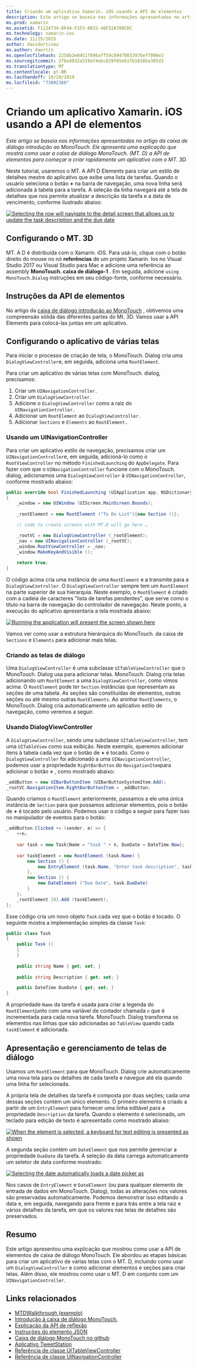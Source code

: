 ```yaml
---
title: Criando um aplicativo Xamarin. iOS usando a API de elementos
description: Este artigo se baseia nas informações apresentadas no artigo da caixa de diálogo introdução ao MonoTouch. Ele apresenta uma explicação que mostra como usar a caixa de diálogo MonoTouch. (MT. D) a API de elementos para começar a criar rapidamente um aplicativo com o MT. 3D.
ms.prod: xamarin
ms.assetid: F1124734-DF44-F1F3-0832-46F52A788CDC
ms.technology: xamarin-ios
ms.date: 11/25/2015
author: davidortinau
ms.author: daortin
ms.openlocfilehash: 2258b2e8451f896aff59c89478833976ef7086e3
ms.sourcegitcommit: 2fbe4932a319af4ebc829f65eb1fb1816ba305d3
ms.translationtype: MT
ms.contentlocale: pt-BR
ms.lasthandoff: 10/29/2019
ms.locfileid: "73002366"
---
```

# <a name="creating-a-xamarinios-application-using-the-elements-api"></a>Criando um aplicativo Xamarin. iOS usando a API de elementos

_Este artigo se baseia nas informações apresentadas no artigo da caixa de diálogo introdução ao MonoTouch. Ele apresenta uma explicação que mostra como usar a caixa de diálogo MonoTouch. (MT. D) a API de elementos para começar a criar rapidamente um aplicativo com o MT. 3D._

Neste tutorial, usaremos o MT. A API D Elements para criar um estilo de detalhes mestre do aplicativo que exibe uma lista de tarefas. Quando o usuário seleciona o botão **+** na barra de navegação, uma nova linha será adicionada à tabela para a tarefa. A seleção da linha navegará até a tela de detalhes que nos permite atualizar a descrição da tarefa e a data de vencimento, conforme ilustrado abaixo:

[![](elements-api-walkthrough-images/01-task-list-app.png "Selecting the row will navigate to the detail screen that allows us to update the task description and the due date")](elements-api-walkthrough-images/01-task-list-app.png#lightbox)

## <a name="setting-up-mtd"></a>Configurando o MT. 3D

MT. A D é distribuída com o Xamarin. iOS. Para usá-lo, clique com o botão direito do mouse no nó **referências** de um projeto Xamarin. Ios no Visual Studio 2017 ou Visual Studio para Mac e adicione uma referência ao assembly **MonoTouch. caixa de diálogo-1** . Em seguida, adicione `using MonoTouch.Dialog` instruções em seu código-fonte, conforme necessário.

## <a name="elements-api-walkthrough"></a>Instruções da API de elementos

No artigo da [caixa de diálogo introdução ao MonoTouch](~/ios/user-interface/monotouch.dialog/index.md) , obtivemos uma compreensão sólida das diferentes partes do Mt. 3D. Vamos usar a API Elements para colocá-las juntas em um aplicativo.

## <a name="setting-up-the-multi-screen-application"></a>Configurando o aplicativo de várias telas

Para iniciar o processo de criação de tela, o MonoTouch. Dialog cria uma `DialogViewController`e, em seguida, adiciona uma `RootElement`.

Para criar um aplicativo de várias telas com MonoTouch. dialog, precisamos:

1. Criar um `UINavigationController.`
1. Criar um `DialogViewController.`
1. Adicione o `DialogViewController` como a raiz do `UINavigationController.` 
1. Adicionar um `RootElement` ao `DialogViewController.`
1. Adicionar `Sections` e `Elements` ao `RootElement.` 

### <a name="using-a-uinavigationcontroller"></a>Usando um UINavigationController

Para criar um aplicativo estilo de navegação, precisamos criar um `UINavigationController`e, em seguida, adicioná-lo como o `RootViewController` no método `FinishedLaunching` do `AppDelegate`. Para fazer com que o `UINavigationController` funcione com o MonoTouch. dialog, adicionamos uma `DialogViewController` à `UINavigationController`, conforme mostrado abaixo:

```csharp
public override bool FinishedLaunching (UIApplication app, NSDictionary options)
{
    _window = new UIWindow (UIScreen.MainScreen.Bounds);
            
    _rootElement = new RootElement ("To Do List"){new Section ()};

    // code to create screens with MT.D will go here …

    _rootVC = new DialogViewController (_rootElement);
    _nav = new UINavigationController (_rootVC);
    _window.RootViewController = _nav;
    _window.MakeKeyAndVisible ();
            
    return true;
}
```

O código acima cria uma instância de uma `RootElement` e a transmite para a `DialogViewController`. O `DialogViewController` sempre tem um `RootElement` na parte superior de sua hierarquia. Neste exemplo, o `RootElement` é criado com a cadeia de caracteres "lista de tarefas pendentes", que serve como o título na barra de navegação do controlador de navegação. Neste ponto, a execução do aplicativo apresentaria a tela mostrada abaixo:

 [![](elements-api-walkthrough-images/02-to-do-list-screen-.png "Running the application will present the screen shown here")](elements-api-walkthrough-images/02-to-do-list-screen-.png#lightbox)

Vamos ver como usar a estrutura hierárquica do MonoTouch. da caixa de `Sections` e `Elements` para adicionar mais telas.

### <a name="creating-the-dialog-screens"></a>Criando as telas de diálogo

Uma `DialogViewController` é uma subclasse `UITableViewController` que o MonoTouch. Dialog usa para adicionar telas. MonoTouch. Dialog cria telas adicionando um `RootElement` a uma `DialogViewController`, como vimos acima. O `RootElement` pode ter `Section` instâncias que representam as seções de uma tabela.
As seções são constituídas de elementos, outras seções ou até mesmo outras `RootElements`. Ao aninhar `RootElements`, o MonoTouch. Dialog cria automaticamente um aplicativo estilo de navegação, como veremos a seguir.

### <a name="using-dialogviewcontroller"></a>Usando DialogViewController

A `DialogViewController`, sendo uma subclasse `UITableViewController`, tem uma `UITableView` como sua exibição. Neste exemplo, queremos adicionar itens à tabela cada vez que o botão de **+** é tocado. Como o `DialogViewController` foi adicionado a uma `UINavigationController`, podemos usar a propriedade `RightBarButton` do `NavigationItem`para adicionar o botão **+** , como mostrado abaixo:

```csharp
_addButton = new UIBarButtonItem (UIBarButtonSystemItem.Add);
_rootVC.NavigationItem.RightBarButtonItem = _addButton;
```

Quando criamos o `RootElement` anteriormente, passamos a ele uma única instância de `Section` para que possamos adicionar elementos, pois o botão de **+** é tocado pelo usuário. Podemos usar o código a seguir para fazer isso no manipulador de eventos para o botão:

```csharp
_addButton.Clicked += (sender, e) => {                
    ++n;
                
    var task = new Task{Name = "task " + n, DueDate = DateTime.Now};
                
    var taskElement = new RootElement (task.Name) {
        new Section () {
            new EntryElement (task.Name, "Enter task description", task.Description)
        },
        new Section () {
            new DateElement ("Due Date", task.DueDate)
        }
    };
    _rootElement [0].Add (taskElement);
};
```

Esse código cria um novo objeto `Task` cada vez que o botão é tocado. O seguinte mostra a implementação simples da classe `Task`:

```csharp
public class Task
{   
    public Task ()
    {
    }
      
    public string Name { get; set; }
        
    public string Description { get; set; }

    public DateTime DueDate { get; set; }
}
```

A propriedade `Name` da tarefa é usada para criar a legenda do `RootElement`junto com uma variável de contador chamada `n` que é incrementada para cada nova tarefa. MonoTouch. Dialog transforma os elementos nas linhas que são adicionadas ao `TableView` quando cada `taskElement` é adicionada.

## <a name="presenting-and-managing-dialog-screens"></a>Apresentação e gerenciamento de telas de diálogo

Usamos um `RootElement` para que MonoTouch. Dialog crie automaticamente uma nova tela para os detalhes de cada tarefa e navegue até ela quando uma linha for selecionada.

A própria tela de detalhes da tarefa é composta por duas seções; cada uma dessas seções contém um único elemento. O primeiro elemento é criado a partir de um `EntryElement` para fornecer uma linha editável para a propriedade `Description` da tarefa. Quando o elemento é selecionado, um teclado para edição de texto é apresentado como mostrado abaixo:

 [![](elements-api-walkthrough-images/03-create-task.png "When the element is selected, a keyboard for text editing is presented as shown")](elements-api-walkthrough-images/03-create-task.png#lightbox)

A segunda seção contém um `DateElement` que nos permite gerenciar a propriedade `DueDate` da tarefa. A seleção da data carrega automaticamente um seletor de data conforme mostrado:

 [![](elements-api-walkthrough-images/04-date-picker.png "Selecting the date automatically loads a date picker as")](elements-api-walkthrough-images/04-date-picker.png#lightbox)

Nos casos de `EntryElement` e `DateElement` (ou para qualquer elemento de entrada de dados em MonoTouch. Dialog), todas as alterações nos valores são preservadas automaticamente. Podemos demonstrar isso editando a data e, em seguida, navegando para frente e para trás entre a tela raiz e vários detalhes da tarefa, em que os valores nas telas de detalhes são preservados.

## <a name="summary"></a>Resumo

Este artigo apresentou uma explicação que mostrou como usar a API de elementos de caixa de diálogo MonoTouch. Ele abordou as etapas básicas para criar um aplicativo de várias telas com o MT. D, incluindo como usar um `DialogViewController` e como adicionar elementos e seções para criar telas. Além disso, ele mostrou como usar o MT. D em conjunto com um `UINavigationController`.

## <a name="related-links"></a>Links relacionados

- [MTDWalkthrough (exemplo)](https://docs.microsoft.com/samples/xamarin/ios-samples/mtdwalkthrough)
- [Introdução à caixa de diálogo MonoTouch.](~/ios/user-interface/monotouch.dialog/index.md)
- [Explicação da API de reflexão](~/ios/user-interface/monotouch.dialog/reflection-api-walkthrough.md)
- [Instruções do elemento JSON](~/ios/user-interface/monotouch.dialog/json-element-walkthrough.md)
- [Caixa de diálogo MonoTouch no github](https://github.com/migueldeicaza/MonoTouch.Dialog)
- [Aplicativo TweetStation](https://github.com/migueldeicaza/TweetStation)
- [Referência de classe UITableViewController](https://developer.apple.com/library/ios/#DOCUMENTATION/UIKit/Reference/UITableViewController_Class/Reference/Reference.html)
- [Referência de classe UINavigationController](https://developer.apple.com/library/ios/#documentation/UIKit/Reference/UINavigationController_Class/Reference/Reference.html)
